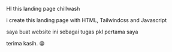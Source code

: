 HI this landing page chillwash

i create this landing page with HTML, Tailwindcss and Javascript

saya buat website ini sebagai tugas pkl pertama saya

terima kasih. 😁